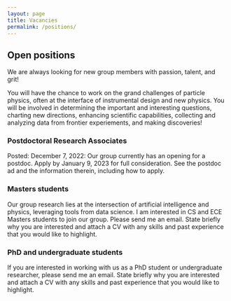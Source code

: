 ```yaml
---
layout: page
title: Vacancies
permalink: /positions/
---
```


## Open positions
We are always looking for new group members with passion, talent, and grit!

You will have the chance to work on the grand challenges of particle physics, often at the interface of instrumental design and new physics. You will be involved in determining the important and interesting questions, charting new directions, enhancing scientific capabilities, collecting and analyzing data from frontier experiements, and making discoveries!

### Postdoctoral Research Associates
Posted: December 7, 2022: Our group currently has an opening for a postdoc. Apply by January 9, 2023 for full consideration. See the postdoc ad and the information therein, including how to apply.

### Masters students
Our group research lies at the intersection of artificial intelligence and physics, leveraging tools from data science. I am interested in CS and ECE Masters students to join our group. Please send me an email. State briefly why you are interested and attach a CV with any skills and past experience that you would like to highlight.

### PhD and undergraduate students
If you are interested in working with us as a PhD student or undergraduate researcher, please send me an email. State briefly why you are interested and attach a CV with any skills and past experience that you would like to highlight.